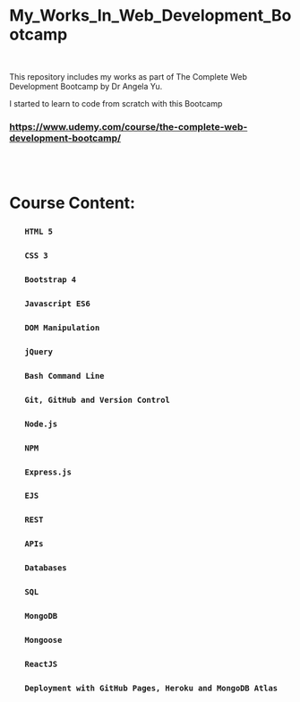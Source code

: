 # My_Works_In_Web_Development_Bootcamp
<br>

This repository includes my works as part of The Complete Web Development Bootcamp by Dr Angela Yu.<br>

I started to learn to code from scratch with this Bootcamp<br>

### https://www.udemy.com/course/the-complete-web-development-bootcamp/ ###
<br><br>

# Course Content:

### &nbsp;&nbsp;&nbsp;&nbsp;&nbsp;&nbsp; `HTML 5`
### &nbsp;&nbsp;&nbsp;&nbsp;&nbsp;&nbsp; `CSS 3`
### &nbsp;&nbsp;&nbsp;&nbsp;&nbsp;&nbsp; `Bootstrap 4`
### &nbsp;&nbsp;&nbsp;&nbsp;&nbsp;&nbsp; `Javascript ES6`
### &nbsp;&nbsp;&nbsp;&nbsp;&nbsp;&nbsp; `DOM Manipulation`
### &nbsp;&nbsp;&nbsp;&nbsp;&nbsp;&nbsp; `jQuery`
### &nbsp;&nbsp;&nbsp;&nbsp;&nbsp;&nbsp; `Bash Command Line`
### &nbsp;&nbsp;&nbsp;&nbsp;&nbsp;&nbsp; `Git, GitHub and Version Control`
### &nbsp;&nbsp;&nbsp;&nbsp;&nbsp;&nbsp; `Node.js`
### &nbsp;&nbsp;&nbsp;&nbsp;&nbsp;&nbsp; `NPM`
### &nbsp;&nbsp;&nbsp;&nbsp;&nbsp;&nbsp; `Express.js`
### &nbsp;&nbsp;&nbsp;&nbsp;&nbsp;&nbsp; `EJS`
### &nbsp;&nbsp;&nbsp;&nbsp;&nbsp;&nbsp; `REST`
### &nbsp;&nbsp;&nbsp;&nbsp;&nbsp;&nbsp; `APIs`
### &nbsp;&nbsp;&nbsp;&nbsp;&nbsp;&nbsp; `Databases`
### &nbsp;&nbsp;&nbsp;&nbsp;&nbsp;&nbsp; `SQL`
### &nbsp;&nbsp;&nbsp;&nbsp;&nbsp;&nbsp; `MongoDB`
### &nbsp;&nbsp;&nbsp;&nbsp;&nbsp;&nbsp; `Mongoose`
### &nbsp;&nbsp;&nbsp;&nbsp;&nbsp;&nbsp; `ReactJS`
### &nbsp;&nbsp;&nbsp;&nbsp;&nbsp;&nbsp; `Deployment with GitHub Pages, Heroku and MongoDB Atlas`
